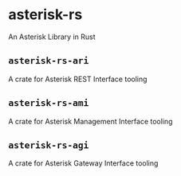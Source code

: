 # asterisk-rs

An Asterisk Library in Rust

## `asterisk-rs-ari`

A crate for Asterisk REST Interface tooling

## `asterisk-rs-ami`

A crate for Asterisk Management Interface tooling

## `asterisk-rs-agi`

A crate for Asterisk Gateway Interface tooling
